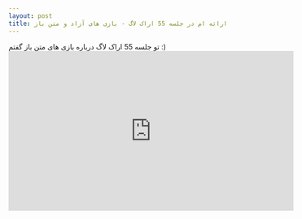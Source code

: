```yaml
---
layout: post
title: ارائه ام در جلسه 55 اراک لاگ - بازی های آزاد و متن باز
---
```

تو جلسه 55 اراک لاگ درباره بازی های متن باز گفتم :)<iframe width="560" height="315" sandbox="allow-same-origin allow-scripts allow-popups" src="https://peertube.social/videos/embed/e81e06e2-7446-41e5-a99e-c998c327c67a" frameborder="0" allowfullscreen></iframe>


